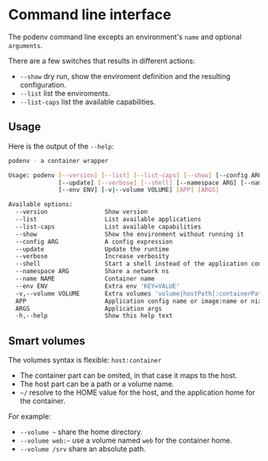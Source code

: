 # Command line interface

The podenv command line excepts an environment's `name` and optional `arguments`.

There are a few switches that results in different actions:

* `--show` dry run, show the enviroment definition and the resulting configuration.
* `--list` list the enviroments.
* `--list-caps` list the available capabilities.

## Usage

Here is the output of the `--help`:

```bash
podenv - a container wrapper

Usage: podenv [--version] [--list] [--list-caps] [--show] [--config ARG]
              [--update] [--verbose] [--shell] [--namespace ARG] [--name NAME]
              [--env ENV] [-v|--volume VOLUME] [APP] [ARGS]

Available options:
  --version                Show version
  --list                   List available applications
  --list-caps              List available capabilities
  --show                   Show the environment without running it
  --config ARG             A config expression
  --update                 Update the runtime
  --verbose                Increase verbosity
  --shell                  Start a shell instead of the application command
  --namespace ARG          Share a network ns
  --name NAME              Container name
  --env ENV                Extra env 'KEY=VALUE'
  -v,--volume VOLUME       Extra volumes 'volume|hostPath[:containerPath]'
  APP                      Application config name or image:name or nix:expr
  ARGS                     Application args
  -h,--help                Show this help text
```

## Smart volumes

The volumes syntax is flexible: `host:container`

- The container part can be omited, in that case it maps to the host.
- The host part can be a path or a volume name.
- `~/` resolve to the HOME value for the host, and the application home for the container.

For example:

- `--volume ~` share the home directory.
- `--volume web:~` use a volume named `web` for the container home.
- `--volume /srv` share an absolute path.
